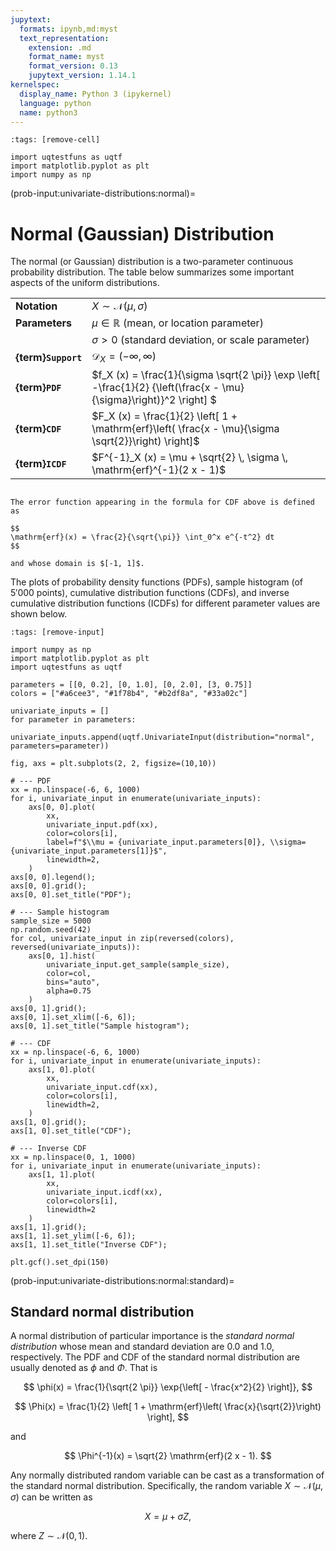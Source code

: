 ```yaml
---
jupytext:
  formats: ipynb,md:myst
  text_representation:
    extension: .md
    format_name: myst
    format_version: 0.13
    jupytext_version: 1.14.1
kernelspec:
  display_name: Python 3 (ipykernel)
  language: python
  name: python3
---
```


```{code-cell} ipython3
:tags: [remove-cell]

import uqtestfuns as uqtf
import matplotlib.pyplot as plt
import numpy as np
```

(prob-input:univariate-distributions:normal)=
# Normal (Gaussian) Distribution

The normal (or Gaussian) distribution is a two-parameter continuous probability
distribution.
The table below summarizes some important aspects of the uniform distributions.

|                     |                                                                                                                     |
|---------------------|---------------------------------------------------------------------------------------------------------------------|
| **Notation**        | $X \sim \mathcal{N}(\mu, \sigma)$                                                                                   |
| **Parameters**      | $\mu \in \mathbb{R}$ (mean, or location parameter)                                                                  |
|                     | $\sigma > 0$ (standard deviation, or scale parameter)                                                               |
| **{term}`Support`** | $\mathcal{D}_X = (-\infty, \infty)$                                                                                 |
| **{term}`PDF`**     | $f_X (x) = \frac{1}{\sigma \sqrt{2 \pi}} \exp \left[ -\frac{1}{2} {\left(\frac{x - \mu}{\sigma}\right)}^2 \right] $ |
| **{term}`CDF`**     | $F_X (x) = \frac{1}{2} \left[ 1 + \mathrm{erf}\left( \frac{x - \mu}{\sigma \sqrt{2}}\right) \right]$                |
| **{term}`ICDF`**    | $F^{-1}_X (x) = \mu + \sqrt{2} \, \sigma \, \mathrm{erf}^{-1}(2 x - 1)$                                             |

```{admonition} error function ($\mathrm{erf}$)

The error function appearing in the formula for CDF above is defined as

$$
\mathrm{erf}(x) = \frac{2}{\sqrt{\pi}} \int_0^x e^{-t^2} dt
$$

and whose domain is $[-1, 1]$.
```

The plots of probability density functions (PDFs),
sample histogram (of $5'000$ points),
cumulative distribution functions (CDFs),
and inverse cumulative distribution functions (ICDFs) for different parameter
values are shown below.

```{code-cell} ipython3
:tags: [remove-input]

import numpy as np
import matplotlib.pyplot as plt
import uqtestfuns as uqtf

parameters = [[0, 0.2], [0, 1.0], [0, 2.0], [3, 0.75]]
colors = ["#a6cee3", "#1f78b4", "#b2df8a", "#33a02c"]

univariate_inputs = []
for parameter in parameters:
    univariate_inputs.append(uqtf.UnivariateInput(distribution="normal", parameters=parameter))

fig, axs = plt.subplots(2, 2, figsize=(10,10))

# --- PDF
xx = np.linspace(-6, 6, 1000)
for i, univariate_input in enumerate(univariate_inputs):
    axs[0, 0].plot(
        xx,
        univariate_input.pdf(xx),
        color=colors[i],
        label=f"$\\mu = {univariate_input.parameters[0]}, \\sigma={univariate_input.parameters[1]}$",
        linewidth=2,
    )
axs[0, 0].legend();
axs[0, 0].grid();
axs[0, 0].set_title("PDF");

# --- Sample histogram
sample_size = 5000
np.random.seed(42)
for col, univariate_input in zip(reversed(colors), reversed(univariate_inputs)):
    axs[0, 1].hist(
        univariate_input.get_sample(sample_size),
        color=col,
        bins="auto",
        alpha=0.75
    )
axs[0, 1].grid();
axs[0, 1].set_xlim([-6, 6]);
axs[0, 1].set_title("Sample histogram");

# --- CDF
xx = np.linspace(-6, 6, 1000)
for i, univariate_input in enumerate(univariate_inputs):
    axs[1, 0].plot(
        xx,
        univariate_input.cdf(xx),
        color=colors[i],
        linewidth=2,
    )
axs[1, 0].grid();
axs[1, 0].set_title("CDF");

# --- Inverse CDF
xx = np.linspace(0, 1, 1000)
for i, univariate_input in enumerate(univariate_inputs):
    axs[1, 1].plot(
        xx,
        univariate_input.icdf(xx),
        color=colors[i],
        linewidth=2
    )
axs[1, 1].grid();
axs[1, 1].set_ylim([-6, 6]);
axs[1, 1].set_title("Inverse CDF");

plt.gcf().set_dpi(150)
```

(prob-input:univariate-distributions:normal:standard)=
## Standard normal distribution

A normal distribution of particular importance is the _standard normal distribution_
whose mean and standard deviation are $0.0$ and $1.0$, respectively.
The PDF and CDF of the standard normal distribution are usually denoted as
$\phi$ and $\Phi$.
That is

$$
\phi(x) = \frac{1}{\sqrt{2 \pi}} \exp{\left[ - \frac{x^2}{2} \right]},
$$

$$
\Phi(x) = \frac{1}{2} \left[ 1 + \mathrm{erf}\left( \frac{x}{\sqrt{2}}\right) \right],
$$

and

$$
\Phi^{-1}(x) = \sqrt{2} \mathrm{erf}(2 x - 1).
$$


Any normally distributed random variable can be cast as a transformation
of the standard normal distribution.
Specifically,
the random variable $X \sim \mathcal{N}(\mu, \sigma)$ can be written as

$$
X = \mu + \sigma Z,
$$

where $Z \sim \mathcal{N}(0, 1)$.